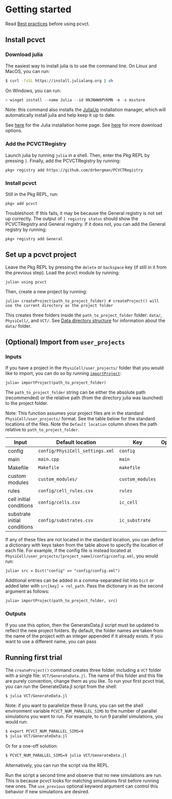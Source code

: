 # Getting started
Read [Best practices](@ref) before using pcvct.
## Install pcvct
### Download julia
The easiest way to install julia is to use the command line. On Linux and MacOS, you can run:
```sh
$ curl -fsSL https://install.julialang.org | sh
```

On Windows, you can run:
```powershell
> winget install --name Julia --id 9NJNWW8PVKMN -e -s msstore
```

Note: this command also installs the [JuliaUp](https://github.com/JuliaLang/juliaup) installation manager, which will automatically install julia and help keep it up to date.

See [here](https://julialang.org/install) for the Julia installation home page. See [here](https://julialang.org/downloads/) for more download options.

### Add the PCVCTRegistry
Launch julia by running `julia` in a shell.
Then, enter the Pkg REPL by pressing `]`.
Finally, add the PCVCTRegistry by running:
```julia-repl
pkg> registry add https://github.com/drbergman/PCVCTRegistry
```

### Install pcvct
Still in the Pkg REPL, run:
```julia-repl
pkg> add pcvct
```

Troubleshoot: If this fails, it may be because the General registry is not set up correctly. The output of `] registry status` should show the PCVCTRegistry and General registry. If it does not, you can add the General registry by running:
```julia-repl
pkg> registry add General
```

## Set up a pcvct project
Leave the Pkg REPL by pressing the `delete` or `backspace` key (if still in it from the previous step).
Load the pcvct module by running:
```julia-repl
julia> using pcvct
```
Then, create a new project by running:
```julia-repl
julia> createProject(path_to_project_folder) # createProject() will use the current directory as the project folder
```
This creates three folders inside the `path_to_project_folder` folder: `data/`, `PhysiCell/`, and `VCT/`.
See [Data directory structure](@ref) for information about the `data/` folder.

## (Optional) Import from `user_projects`
### Inputs
If you have a project in the `PhysiCell/user_projects/` folder that you would like to import, you can do so by running [`importProject`](@ref):
```julia-repl
julia> importProject(path_to_project_folder)
```
The `path_to_project_folder` string can be either the absolute path (recommended) or the relative path (from the directory julia was launched) to the project folder.

Note: This function assumes your project files are in the standard `PhysiCell/user_projects/` format.
See the table below for the standard locations of the files.
Note the `Default location` column shows the path relative to `path_to_project_folder`.

| Input | Default location | Key | Optional |
| --- | --- | --- | :---: |
| config | `config/PhysiCell_settings.xml` | `config` | |
| main | `main.cpp` | `main` | |
| Makefile | `Makefile` | `makefile` | |
| custom modules | `custom_modules/` | `custom_modules` | |
| rules | `config/cell_rules.csv` | `rules` | X |
| cell initial conditions | `config/cells.csv` | `ic_cell` | X |
| substrate initial conditions | `config/substrates.csv` | `ic_substrate` | X |

If any of these files are not located in the standard location, you can define a dictionary with keys taken from the table above to specify the location of each file.
For example, if the config file is instead located at `PhysiCell/user_projects/[project_name]/config/config.xml`, you would run:
```julia-repl
julia> src = Dict("config" => "config/config.xml")
```
Additional entries can be added in a comma-separated list into `Dict` or added later with `src[key] = rel_path`.
Pass the dictionary in as the second argument as follows:
```julia-repl
julia> importProject(path_to_project_folder, src)
```

### Outputs
If you use this option, then the GenerateData.jl script must be updated to reflect the new project folders.
By default, the folder names are taken from the name of the project with an integer appended if it already exists.
If you want to use a different name, you can pass 


## Running first trial
The `createProject()` command creates three folder, including a `VCT` folder with a single file: `VCT/GenerateData.jl`.
The name of this folder and this file are purely convention, change them as you like.
To run your first pcvct trial, you can run the GenerateData.jl script from the shell:
```sh
$ julia VCT/GenerateData.jl
```
Note: if you want to parallelize these 9 runs, you can set the shell environment variable `PCVCT_NUM_PARALLEL_SIMS` to the number of parallel simulations you want to run. For example, to run 9 parallel simulations, you would run:
```sh
$ export PCVCT_NUM_PARALLEL_SIMS=9
$ julia VCT/GenerateData.jl
```
Or for a one-off solution:
```sh
$ PCVCT_NUM_PARALLEL_SIMS=9 julia VCT/GenerateData.jl
```
Alternatively, you can run the script via the REPL.

Run the script a second time and observe that no new simulations are run.
This is because pcvct looks for matching simulations first before running new ones.
The `use_previous` optional keyword argument can control this behavior if new simulations are desired.